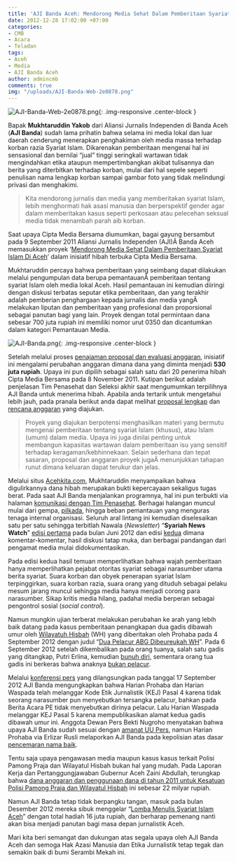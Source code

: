 ```yaml
---
title: 'AJI Banda Aceh: Mendorong Media Sehat Dalam Pemberitaan Syariat Islam Di Aceh'
date: 2012-12-28 17:02:00 +07:00
categories:
- CMB
- Acara
- Teladan
tags:
- Aceh
- Media
- AJI Banda Aceh
author: admincmb
comments: true
img: "/uploads/AJI-Banda-Web-2e0878.png"
---
```


![AJI-Banda-Web-2e0878.png](/uploads/AJI-Banda-Web-2e0878.png){: .img-responsive .center-block }

Bapak **Mukhtaruddin Yakob** dari Aliansi Jurnalis Independen di Banda Aceh (**AJI Banda**) sudah lama prihatin bahwa selama ini media lokal dan luar daerah cenderung menerapkan penghakiman oleh media massa terhadap korban razia Syariat Islam. Dikarenakan pemberitaan mengenai hal ini sensasional dan bernilai “jual” tinggi seringkali wartawan tidak mengindahkan etika ataupun mempertimbangkan akibat tulisannya dan berita yang diterbitkan terhadap korban, mulai dari hal sepele seperti penulisan nama lengkap korban sampai gambar foto yang tidak melindungi privasi dan menghakimi.

>Kita mendorong jurnalis dan media yang memberitakan syariat Islam, lebih menghormati hak asasi manusia dan berperspektif gender agar dalam memberitakan kasus seperti perkosaan atau pelecehan seksual media tidak menambah parah aib korban.

Saat upaya Cipta Media Bersama diumumkan, bagai gayung bersambut pada 9 September 2011 Aliansi Jurnalis Independen (AJI)Â  Banda Aceh memasukkan proyek ‘[Mendorong Media Sehat Dalam Pemberitaan Syariat Islam Di Aceh](http://www.ciptamedia.org/2011/09/13/mendorong-media-sehat-dalam-pemberitaan-syariat-islam-di-aceh/)’ dalam inisiatif hibah terbuka Cipta Media Bersama.

Mukhtaruddin percaya bahwa pemberitaan yang seimbang dapat dilakukan melalui pengumpulan data berupa pemantauanÂ  pemberitaan tentang syariat Islam oleh media lokal Aceh. Hasil pemantauan ini kemudian diiringi dengan diskusi terbatas seputar etika pemberitaan, dan yang terakhir adalah pemberian penghargaan kepada jurnalis dan media yangÂ melakukan liputan dan pemberitaan yang profesional dan proporsional sebagai panutan bagi yang lain. Proyek dengan total permintaan dana sebesar 700 juta rupiah ini memiliki nomor urut 0350 dan dicantumkan dalam kategori Pemantauan Media.

![AJI-Banda.png](/uploads/AJI-Banda.png){: .img-responsive .center-block }

Setelah melalui proses [penajaman proposal dan evaluasi anggaran](http://www.ciptamedia.org/2011/10/11/penajaman-proposal-dan-evaluasi-anggaran-untuk-calon-penerima-hibah/), inisiatif ini mengalami perubahan anggaran dimana dana yang diminta menjadi **530 juta rupiah**. Upaya ini pun dipilih sebagai salah satu dari 20 penerima hibah Cipta Media Bersama pada 8 November 2011. Kutipan berikut adalah penjelasan Tim Penasehat dan Seleksi akhir saat mengumumkan terpilihnya AJI Banda untuk menerima hibah. Apabila anda tertarik untuk mengetahui lebih jauh, pada pranala berikut anda dapat melihat [proposal lengkap](http://www.ciptamedia.org/wiki/Mendorong_Media_Sehat_dalam_Pemberitaan_Syariat_Islam_di_Aceh) dan [rencana anggaran](http://www.ciptamedia.org/wiki/AJI_Banda_Aceh/Rencana_Anggaran) yang diajukan.

>Proyek yang diajukan berpotensi menghasilkan materi yang bermutu mengenai pemberitaan tentang syariat Islam (khusus), atau Islam (umum) dalam media. Upaya ini juga dinilai penting untuk membangun kapasitas wartawan dalam pemberitaan isu yang sensitif terhadap keragaman/kebhinnekaan. Selain sederhana dan tepat sasaran, proposal dan anggaran proyek jugaÂ menunjukkan tahapan runut dimana keluaran dapat terukur dan jelas.

Melalui situs [Acehkita.com](http://www.acehkita.com/berita/aji-banda-peroleh-hibah-dari-cipta-media/), Mukhtaruddin menyampaikan bahwa digulirkannya dana hibah merupakan bukti kepercayaan sekaligus tugas berat. Pada saat AJI Banda menjalankan programnya, hal ini pun terbukti via halaman [komunikasi dengan Tim Penasehat](http://www.ciptamedia.org/wiki/AJI_Banda_Aceh/Catatan_Tim_Penasehat). Berhagai halangan muncul mulai dari gempa, [pilkada](http://theglobejournal.com/varia/aji-banda-aceh--media-dan-oknum-wartawan-berpihak-pada-kandidat-tertentu/index.php), hingga beban pemantauan yang menguras tenaga internal organisasi. Seluruh aral lintang ini kemudian diselesaikan satu per satu sehingga terbitlah Nawala (*Newsletter*) “**Syariah News Watch**” [edisi pertama](http://mediasehat.ajibanda.org/2012/06/telah-terbit-sharia-news-watch-edisi-perdana/) pada bulan Juni 2012 dan edisi [kedua](http://mediasehat.ajibanda.org/2012/09/yuk-unduh-sharia-news-watch-edisi-02-2/) dimana komentar-komentar, hasil diskusi tatap muka, dan berbagai pandangan dari pengamat media mulai didokumentasikan.

Pada edisi kedua hasil temuan memperlihatkan bahwa wajah pemberitaan hanya memperlihatkan pejabat otoritas syariat sebagai narasumber utama berita syariat. Suara korban dan obyek penerapan syariat Islam terpinggirkan, suara korban razia, suara orang yang dituduh sebagai pelaku mesum jarang muncul sehingga media hanya menjadi corong para narasumber. Sikap kritis media hilang, padahal media berperan sebagai pengontrol sosial (*social control*).

Namun mungkin ujian terberat melakukan perubahan ke arah yang lebih baik datang pada kasus pemberitaan penangkapan dua gadis dibawah umur oleh [Wilayatuh Hisbah](https://id.wikipedia.org/wiki/Wilayatul_Hisbah) (WH) yang diberitakan oleh Prohaba pada 4 September 2012 dengan judul “[Dua Pelacur ABG Dibeureukah WH](http://aceh.tribunnews.com/2012/09/04/dua-pelacur-abg-dibeureukah-wh)”. Pada 6 September 2012 setelah dikembalikan pada orang tuanya, salah satu gadis yang ditangkap, Putri Erlina, kemudian [bunuh diri](http://news.okezone.com/read/2012/09/13/337/689437/abg-nekat-gantung-diri-setelah-dituding-berbuat-mesum), sementara orang tua gadis ini berkeras bahwa anaknya [bukan pelacur](http://aceh.tribunnews.com/2012/11/08/ayah-pe-anak-saya-bukan-pelacur).

Melalui [konferensi pers](http://atjehpost.com/read/2012/09/17/21295/0/25/AJI-Banda-Aceh-Pro-Haba-dan-Waspada-Langgar-Kode-Etik-Jurnalistik) yang dilangsungkan pada tanggal 17 September 2012 AJI Banda mengungkapkan bahwa Harian Prohaba dan Harian Waspada telah melanggar Kode Etik Jurnalistik (KEJ) Pasal 4 karena tidak seorang narasumber pun menyebutkan tersangka pelacur, bahkan pada Berita Acara PE tidak menyebutkan dirinya pelacur. Lalu Harian Waspada melanggar KEJ Pasal 5 karena mempublikasikan alamat kedua gadis dibawah umur ini. Anggota Dewan Pers Bekti Nugroho menyatakan bahwa upaya AJI Banda sudah sesuai dengan [amanat UU Pers](http://www.acehkita.com/berita/aji-menjalankan-amanat-uu-pers/), namun Harian Prohaba via Erlizar Rusli melaporkan AJI Banda pada kepolisian atas dasar [pencemaran nama baik](http://surabaya.okezone.com/read/2012/10/09/340/701382/mencemarkan-nama-baik-koran-prohaba-pidanakan-aji-banda-aceh).

Tentu saja upaya pengawasan media maupun kasus kasus terkait Polisi Pamong Praja dan Wilayatul Hisbah bukan hal yang mudah. Pada Laporan Kerja dan Pertanggungjawaban Gubernur Aceh Zaini Abdullah, terungkap bahwa [dana anggaran dan penggunaan dana di tahun 2011 untuk Kesatuan Polisi Pamong Praja dan Wilayatul Hisbah](http://atjehpost.com/readnanggroe/2012/08/30/19377/15/5/Realisasi-Anggaran-Tahun-2011-Kesbangpolinmas-dan-WH-Diatas-98-Persen) ini sebesar 22 milyar rupiah.

Namun AJI Banda tetap tidak berpangku tangan, masuk pada bulan Desember 2012 mereka sibuk menggelar “[Lomba Menulis Syariat Islam Aceh](http://www.acehkita.com/berita/yuk-ikuti-lomba-menulis-syariat-islam-di-aceh/)” dengan total hadiah 16 juta rupiah, dan berharap pemenang nanti akan bisa menjadi panutan bagi masa depan jurnalistik Aceh.

Mari kita beri semangat dan dukungan atas segala upaya oleh AJI Banda Aceh dan semoga Hak Azasi Manusia dan Etika Jurnalistik tetap tegak dan semakin baik di bumi Serambi Mekah ini.